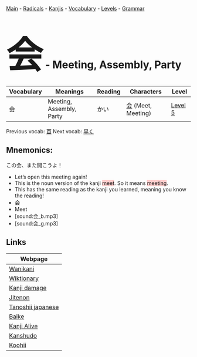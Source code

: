 <style> bigfont {font-size: 100px}</style>
[Main](../README.md) -
[Radicals](../radicals.md) -
[Kanjis](../kanjis.md) -
[Vocabulary](../vocabulary.md) -
[Levels](../levels.md) -
[Grammar](../grammar.md)
# <bigfont> 会</bigfont> - Meeting, Assembly, Party 

| Vocabulary | Meanings | Reading | Characters | Level |
| --- | --- | --- | --- | --- |
| 会 | Meeting, Assembly, Party | かい |  [会](../kanjis/会.md) (Meet, Meeting) | [Level 5](../levels/wk_level5.md) |

Previous vocab: [百](百.md) Next vocab: [早く](早く.md) 

## Mnemonics:
この会、また開こうよ！
* Let’s open this meeting again!
* This is the noun version of the kanji <span style="background-color:#ffcccb"> meet</span>. So it means <span style="background-color:#ffcccb"> meeting</span>.
* This has the same reading as the kanji you learned, meaning you know the reading!
* 会
* Meet
* [sound:会_b.mp3]
* [sound:会_g.mp3]


## Links 

| Webpage |
| --- |
| [Wanikani          ](https://www.wanikani.com/kanji/会) |
| [Wiktionary        ](https://en.wiktionary.org/wiki/会) |
| [Kanji damage      ](http://www.kanjidamage.com/kanji/search?utf8=✓&q=会) |
| [Jitenon           ](https://jitenon.com/kanji/会) |
| [Tanoshii japanese ](https://www.tanoshiijapanese.com/dictionary/kanji.cfm?k=会) |
| [Baike             ](https://baike.baidu.com/item/会) |
| [Kanji Alive       ](https://app.kanjialive.com/会) |
| [Kanshudo          ](https://www.kanshudo.com/searchmn?q=会) |
| [Koohii            ](https://kanji.koohii.com/study/kanji/会) |
